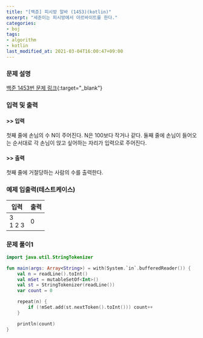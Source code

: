 ```yaml
---
title: "[백준] 피시방 알바 (1453)(kotlin)"
excerpt: "세준이는 피시방에서 아르바이트를 한다."
categories:
- boj
tags:
- algorithm
- kotlin
last_modified_at: 2021-03-04T16:00:47+09:00
---
```



### 문제 설명
[백준 1453번 문제 링크](https://www.acmicpc.net/problem/1453#description){:target="_blank"}




### 입력 및 출력
#### >> 입력
첫째 줄에 손님의 수 N이 주어진다. N은 100보다 작거나 같다. 둘째 줄에 손님이 들어오는 순서대로 각 손님이 앉고 싶어하는 자리가 입력으로 주어진다.



#### >> 출력
첫째 줄에 거절당하는 사람의 수를 출력한다.





### 예제 입출력(테스트케이스)


|입력|출력|
|-----|------|
|3<br>1 2 3|0|




### 문제 풀이1
```kotlin
import java.util.StringTokenizer

fun main(args: Array<String>) = with(System.`in`.bufferedReader()) {
    val n = readLine().toInt()
    val mSet = mutableSetOf<Int>()
    val st = StringTokenizer(readLine())
    var count = 0

    repeat(n) {
        if (!mSet.add(st.nextToken().toInt())) count++
    }

    println(count)
}
```